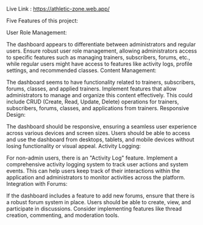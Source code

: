 Live Link : https://athletic-zone.web.app/

Five Features of this project:

User Role Management:

The dashboard appears to differentiate between administrators and regular users. Ensure robust user role management, allowing administrators access to specific features such as managing trainers, subscribers, forums, etc., while regular users might have access to features like activity logs, profile settings, and recommended classes.
Content Management:

The dashboard seems to have functionality related to trainers, subscribers, forums, classes, and applied trainers. Implement features that allow administrators to manage and organize this content effectively. This could include CRUD (Create, Read, Update, Delete) operations for trainers, subscribers, forums, classes, and applications from trainers.
Responsive Design:

The dashboard should be responsive, ensuring a seamless user experience across various devices and screen sizes. Users should be able to access and use the dashboard from desktops, tablets, and mobile devices without losing functionality or visual appeal.
Activity Logging:

For non-admin users, there is an "Activity Log" feature. Implement a comprehensive activity logging system to track user actions and system events. This can help users keep track of their interactions within the application and administrators to monitor activities across the platform.
Integration with Forums:

If the dashboard includes a feature to add new forums, ensure that there is a robust forum system in place. Users should be able to create, view, and participate in discussions. Consider implementing features like thread creation, commenting, and moderation tools.
